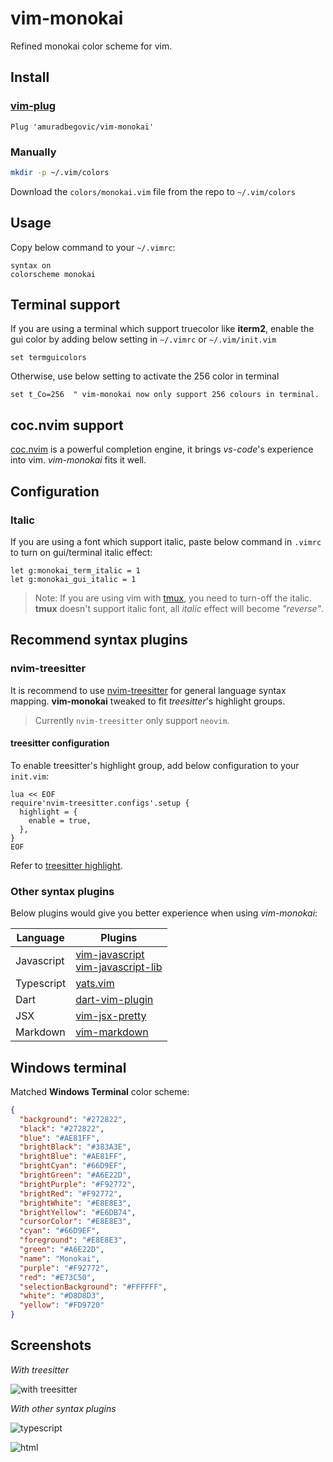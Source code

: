 vim-monokai
===========

Refined monokai color scheme for vim. 

Install
-------

### [vim-plug](https://github.com/junegunn/vim-plug)

    Plug 'amuradbegovic/vim-monokai'

### Manually

```bash
mkdir -p ~/.vim/colors
```
    
Download the `colors/monokai.vim` file from the repo to `~/.vim/colors`

Usage
-----

Copy below command to your `~/.vimrc`:

```VimL
syntax on
colorscheme monokai
```

Terminal support
----------------

If you are using a terminal which support truecolor like **iterm2**, enable the gui color by adding below setting in `~/.vimrc` or `~/.vim/init.vim`

```VimL
set termguicolors
```

Otherwise, use below setting to activate the 256 color in terminal

```VimL
set t_Co=256  " vim-monokai now only support 256 colours in terminal.
```

coc.nvim support
----------------

[coc.nvim](https://github.com/neoclide/coc.nvim) is a powerful completion engine, it brings *vs-code*'s experience into vim. *vim-monokai* fits it well.

Configuration
-------------

### Italic

If you are using a font which support italic, paste below command in `.vimrc` to turn on gui/terminal italic effect:

    let g:monokai_term_italic = 1
    let g:monokai_gui_italic = 1

> Note: If you are using vim with [tmux](https://github.com/tmux/tmux/wiki), you need to turn-off the italic. __tmux__ doesn't support italic font, all _italic_ effect will become _"reverse"_.

Recommend syntax plugins
------------------------

### nvim-treesitter

It is recommend to use [nvim-treesitter](https://github.com/nvim-treesitter/nvim-treesitter)
for general language syntax mapping. **vim-monokai** tweaked to fit _treesitter_'s 
highlight groups.

> Currently `nvim-treesitter` only support `neovim`.

#### treesitter configuration

To enable treesitter's highlight group, add below configuration to your `init.vim`:

```VimScript
lua << EOF
require'nvim-treesitter.configs'.setup {
  highlight = {
    enable = true,
  },
}
EOF
```

Refer to [treesitter highlight](https://github.com/nvim-treesitter/nvim-treesitter?tab=readme-ov-file#highlight).

### Other syntax plugins

Below plugins would give you better experience when using *vim-monokai*:

| Language     | Plugins                                                                                                                               |
| ------------ | --------------------------------------                                                                                                |
| Javascript   | [vim-javascript](https://github.com/pangloss/vim-javascript)<br>[vim-javascript-lib](https://github.com/crusoexia/vim-javascript-lib) |
| Typescript   | [yats.vim](https://github.com/HerringtonDarkholme/yats.vim)                                                                           |
| Dart         | [dart-vim-plugin](https://github.com/dart-lang/dart-vim-plugin)                                                                       |
| JSX          | [vim-jsx-pretty](https://github.com/MaxMEllon/vim-jsx-pretty)                                                                         |
| Markdown     | [vim-markdown](https://github.com/tpope/vim-markdown)                                                                                 |

Windows terminal
----------------

Matched __Windows Terminal__ color scheme:

```json
{
  "background": "#272822",
  "black": "#272822",
  "blue": "#AE81FF",
  "brightBlack": "#383A3E",
  "brightBlue": "#AE81FF",
  "brightCyan": "#66D9EF",
  "brightGreen": "#A6E22D",
  "brightPurple": "#F92772",
  "brightRed": "#F92772",
  "brightWhite": "#E8E8E3",
  "brightYellow": "#E6DB74",
  "cursorColor": "#E8E8E3",
  "cyan": "#66D9EF",
  "foreground": "#E8E8E3",
  "green": "#A6E22D",
  "name": "Monokai",
  "purple": "#F92772",
  "red": "#E73C50",
  "selectionBackground": "#FFFFFF",
  "white": "#D8D8D3",
  "yellow": "#FD9720"
}
```

Screenshots
-----------

_With treesitter_

![with treesitter](screenshots/with-treesitter.png)

_With other syntax plugins_

![typescript](screenshots/typescript.png)

![html](screenshots/html.png)
